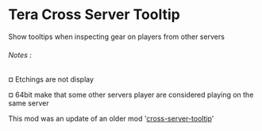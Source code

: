 # Tera Cross Server Tooltip

Show tooltips when inspecting gear on players from other servers



###### Notes :

&curren; Etchings are not display

&curren; 64bit make that some other servers player are considered playing on the same server







This mod was an update of an older mod '[cross-server-tooltip](https://github.com/teralove/cross-server-tooltip)'
